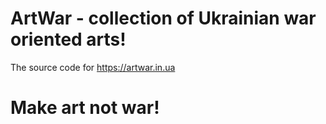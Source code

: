 # ArtWar - collection of Ukrainian war oriented arts!
The source code for <https://artwar.in.ua>

# Make art not war!